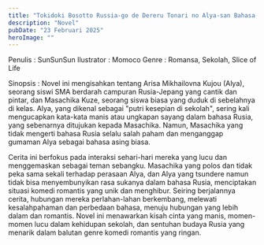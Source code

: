 ```yaml
---
title: "Tokidoki Bosotto Russia-go de Dereru Tonari no Alya-san Bahasa Indonesia"
description: "Novel"
pubDate: "23 Februari 2025"
heroImage: ""
---
```


Penulis : SunSunSun
Ilustrator : Momoco
Genre : Romansa, Sekolah, Slice of Life

Sinopsis : Novel ini mengisahkan tentang Arisa Mikhailovna Kujou (Alya), seorang siswi SMA berdarah campuran Rusia-Jepang yang cantik dan pintar, dan Masachika Kuze, seorang siswa biasa yang duduk di sebelahnya di kelas. Alya, yang dikenal sebagai "putri kesepian di sekolah", sering kali mengucapkan kata-kata manis atau ungkapan sayang dalam bahasa Rusia, yang sebenarnya ditujukan kepada Masachika. Namun, Masachika yang tidak mengerti bahasa Rusia selalu salah paham dan menganggap gumaman Alya sebagai bahasa asing biasa.

Cerita ini berfokus pada interaksi sehari-hari mereka yang lucu dan menggemaskan sebagai teman sebangku.  Masachika yang polos dan tidak peka sama sekali terhadap perasaan Alya, dan Alya yang tsundere namun tidak bisa menyembunyikan rasa sukanya dalam bahasa Rusia, menciptakan situasi komedi romantis yang unik dan menghibur. Seiring berjalannya cerita, hubungan mereka perlahan-lahan berkembang, melewati kesalahpahaman dan perbedaan bahasa, menuju hubungan yang lebih dalam dan romantis. Novel ini menawarkan kisah cinta yang manis, momen-momen lucu dalam kehidupan sekolah, dan sentuhan budaya Rusia yang menarik dalam balutan genre komedi romantis yang ringan.
